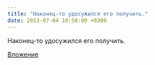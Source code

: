```yaml
---
title: "Наконец-то удосужился его получить."
date: 2013-07-04 10:58:00 +0300
---
```


Наконец-то удосужился его получить.

[Вложение](/assets/vk_photos/1/mLXfKoBIsz0.jpg)
